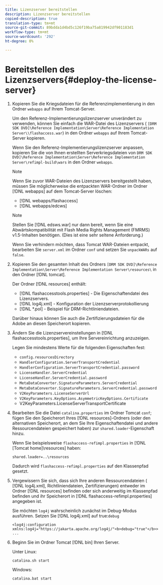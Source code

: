 ```yaml
---
title: Lizenzserver bereitstellen
description: Lizenzserver bereitstellen
copied-description: true
translation-type: tm+mt
source-git-commit: 89bdda1d4bd5c126f19ba75a819942df901183d1
workflow-type: tm+mt
source-wordcount: '292'
ht-degree: 0%

---
```



# Bereitstellen des Lizenzservers{#deploy-the-license-server}

1. Kopieren Sie die Kriegsdateien für die Referenzimplementierung in den Ordner `webapps` auf Ihrem Tomcat-Server.

   Um den Referenz-Implementierungslizenzserver unverändert zu verwenden, können Sie einfach die WAR-Datei des Lizenzservers ( `[DRM SDK DVD]\Reference Implementation\Server\Reference Implementation Server\\flashaccess.war`) in den Ordner `webapps` auf Ihrem Tomcat-Server kopieren.

   Wenn Sie den Referenz-Implementierungslizenzserver anpassen, kopieren Sie die von Ihnen erstellten Serverkriegsdateien von `DRM SDK DVD]\Reference Implementation\Server\Reference Implementation Server\refimpl-build\wars` in den Ordner `webapps`.

   >[!NOTE]
   >
   >Wenn Sie zuvor WAR-Dateien des Lizenzservers bereitgestellt haben, müssen Sie möglicherweise die entpackten WAR-Ordner im Ordner [!DNL webapps] auf dem Tomcat-Server löschen:
   >
   >* [!DNL webapps/flashaccess]
   >* [!DNL webapps/edcws]


   >[!NOTE]
   >
   >Stellen Sie [!DNL edsws.war] nur dann bereit, wenn Sie eine Abwärtskompatibilität mit Flash Media Rights Management (FMRMS) v1.5-Inhalten benötigen. (Dies ist eine sehr seltene Anforderung.)
   >
   >Wenn Sie verhindern möchten, dass Tomcat WAR-Dateien entpackt, bearbeiten Sie `server.xml` im Ordner `conf` und setzen Sie `unpackWARs` auf `false`.

1. Kopieren Sie den gesamten Inhalt des Ordners `[DRM SDK DVD]\Reference Implementation\Server\Reference Implementation Server\resources\` in den Ordner [!DNL tomcat].

   Der Ordner [!DNL resources] enthält:

   * [!DNL flashaccesstools.properties] - Die Eigenschaftendatei des Lizenzservers.
   * [!DNL log4j.xml] - Konfiguration der Lizenzserverprotokollierung
   * [!DNL *.pol] - Beispiel für DRM-Richtliniendateien.

   Darüber hinaus können Sie auch die Zertifizierungsdateien für die Adobe an diesen Speicherort kopieren.

1. Ändern Sie die Lizenzservereinstellungen in [!DNL flashaccesstools.properties], um Ihre Servereinrichtung anzuzeigen.

   Legen Sie mindestens Werte für die folgenden Eigenschaften fest:

   * `config.resourcesDirectory`
   * `HandlerConfiguration.ServerTransportCredential`
   * `HandlerConfiguration.ServerTransportCredential.password`
   * `LicenseHandler.ServerCredential`
   * `LicenseHandler.ServerCredential.password`
   * `MetaDataConverter.SignatureParameters.ServerCredential`
   * `MetaDataConverter.SignatureParameters.ServerCredential.password`
   * `V2KeyParameters.LicenseServerUrl`
   * `V2KeyParameters.KeyOptions.AsymmetricKeyOptions.Certificate`
   * V2KeyParameters.LicenseServerTransportCertificate

1. Bearbeiten Sie die Datei `catalina.properties` im Ordner Tomcat `conf`; fügen Sie den Speicherort Ihres [!DNL resources]-Ordners (oder den alternativen Speicherort, an dem Sie Ihre Eigenschaftendatei und andere Ressourcendateien gespeichert haben) zur `shared.loader`-Eigenschaft hinzu.

   Wenn Sie beispielsweise `flashaccess-refimpl.properties` in [!DNL [Tomcat home]\resources\] haben:

   ```
   shared.loader=..\resources
   ```

   Dadurch wird `flashaccess-refimpl.properties` auf den Klassenpfad gesetzt.
1. Vergewissern Sie sich, dass sich Ihre anderen Ressourcendateien ( [!DNL log4j.xml], Richtliniendateien, Zertifizierungen) entweder im Ordner [!DNL resources] befinden oder sich anderweitig im Klassenpfad befinden und ihr Speicherort in [!DNL flashaccess-refimpl.properties] angegeben ist.

   Sie möchten `log4j` wahrscheinlich zunächst im Debug-Modus ausführen. Setzen Sie [!DNL log4j.xml] auf true:`debug`

   ```
   <log4j:configuration xmlns:log4j="https://jakarta.apache.org/log4j/"<b>debug="true"</b>>
   ...
   ```

1. Beginn Sie im Ordner Tomcat [!DNL bin] Ihren Server.

   Unter Linux:

   ```
   catalina.sh start
   ```

   Windows:

   ```
   catalina.bat start
   ```
